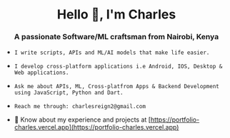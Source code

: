 <h1 align="center">Hello 👋, I'm Charles </h1>
<h3 align="center">A passionate Software/ML craftsman from Nairobi, Kenya</h3>

- ```
  I write scripts, APIs and ML/AI models that make life easier.
  ```
  
- ```
  I develop cross-platform applications i.e Android, IOS, Desktop & Web applications.
  ```
  
- ```
  Ask me about APIs, ML, Cross-platfrom Apps & Backend Development using JavaScript, Python and Dart.
  ```
  
- ```
  Reach me through: charlesreign2@gmail.com
  ```
  
- 📄 Know about my experience and projects at [https://portfolio-charles.vercel.app](https://portfolio-charles.vercel.app)
